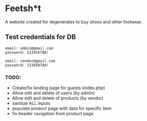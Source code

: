 # Feetsh*t

A website created for degenerates to buy shoes and other footwear. 


## Test credentials for DB
```
email: admin@gmail.com
password: 12345678A!

email: vendor@gmail.com
password: 12345678A!
```

### TODO:
- Create/fix landing page for guests (index.php)
- Allow edit and delete of users (by admin)
- Allow edit and delete of products (by vendor)
- sanitize ALL inputs
- populate product page with data for specific item
- fix header navigation from product page